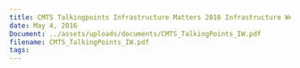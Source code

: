 ```yaml
---
title: CMTS Talkingpoints Infrastructure Matters 2016 Infrastructure Week
date: May 4, 2016
Document: ../assets/uploads/documents/CMTS_TalkingPoints_IW.pdf
filename: CMTS_TalkingPoints_IW.pdf
tags:
---
```

